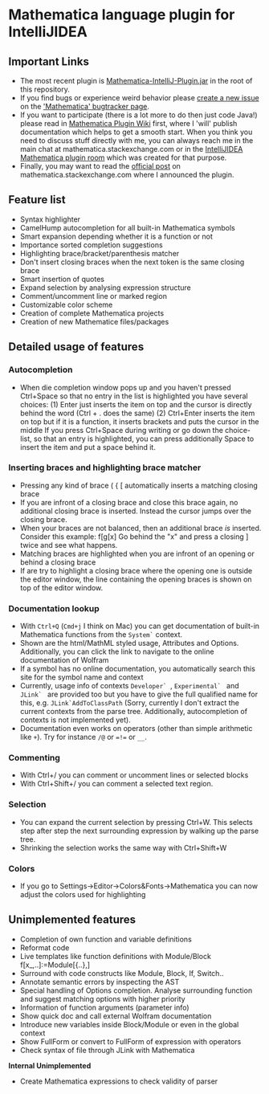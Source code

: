 Mathematica language plugin for IntelliJIDEA
=============================================

Important Links
---------------

- The most recent plugin is [Mathematica-IntelliJ-Plugin.jar](https://github.com/halirutan/Mathematica-IntelliJ-Plugin/raw/master/Mathematica-IntelliJ-Plugin.jar)
  in the root of this repository.
- If you find bugs or experience weird behavior please [create a new issue](http://halirutan.myjetbrains.com/youtrack/issues#newissue=yes)
  on the ['Mathematica' bugtracker page](http://halirutan.myjetbrains.com/youtrack/issues/MMAP).
- If you want to participate (there is a lot more to do then just code Java!) please read in [Mathematica Plugin Wiki](https://github.com/halirutan/Mathematica-IntelliJ-Plugin/wiki)
  first, where I 'will' publish documentation which helps to get a smooth start. When you think you need to discuss stuff directly with
  me, you can always reach me in the main chat at mathematica.stackexchange.com or in the
  [IntelliJIDEA Mathematica plugin room](http://chat.stackexchange.com/rooms/8636/intellijidea-plugin-for-mathematica) which
  was created for that purpose.
- Finally, you may want to read the [official post](http://mathematica.stackexchange.com/q/24556/187) on mathematica.stackexchange.com
  where I announced the plugin.



Feature list
------------

- Syntax highlighter
- CamelHump autocompletion for all built-in Mathematica symbols
- Smart expansion depending whether it is a function or not
- Importance sorted completion suggestions
- Highlighting brace/bracket/parenthesis matcher
- Don't insert closing braces when the next token is the same closing brace
- Smart insertion of quotes
- Expand selection by analysing expression structure
- Comment/uncomment line or marked region
- Customizable color scheme
- Creation of complete Mathematica projects
- Creation of new Mathematice files/packages

Detailed usage of features
--------------------------

### Autocompletion

- When die completion window pops up and you haven't pressed Ctrl+Space so that no entry in the list is highlighted
  you have several choices:
	(1) Enter just inserts the item on top and the cursor is directly behind the word (Ctrl + . does the same)
	(2) Ctrl+Enter inserts the item on top but if it is a function, it inserts brackets and puts the cursor in the middle
  If you press Ctrl+Space during writing or go down the choice-list, so that an entry is highlighted, you can press
  additionally Space to insert the item and put a space behind it.

### Inserting braces and highlighting brace matcher

- Pressing any kind of brace ( { [ automatically inserts a matching closing brace
- If you are infront of a closing brace and close this brace again, no additional closing brace is inserted. Instead
  the cursor jumps over the closing brace.
- When your braces are not balanced, then an additional brace *is* inserted. Consider this example: f[g[x]
  Go behind the "x" and press a closing ] twice and see what happens.
- Matching braces are highlighted when you are infront of an opening or behind a closing brace
- If are try to highlight a closing brace where the opening one is outside the editor window, the line containing the
  opening braces is shown on top of the editor window.

### Documentation lookup

- With `Ctrl+Q` (`Cmd+j` I think on Mac) you can get documentation of built-in Mathematica functions from the
  <code>System`</code> context.
- Shown are the html/MathML styled usage, Attributes and Options. Additionally, you can click the link to navigate to
  the online documentation of Wolfram
- If a symbol has no online documentation, you automatically search this site for the symbol name and context
- Currently, usage info of contexts ``Developer` ``, ``Experimental` `` and ``JLink` ``
  are provided too but you have to give the full qualified name for this, e.g. ``JLink`AddToClassPath``
  (Sorry, currently I don't extract the current contexts from the parse tree. Additionally, autocompletion of contexts is not implemented yet).
- Documentation even works on operators (other than simple arithmetic like `+`).
  Try for instance `/@` or `=!=` or `__`.
### Commenting

- With Ctrl+/ you can comment or uncomment lines or selected blocks
- With Ctrl+Shift+/ you can comment a selected text region.

### Selection

- You can expand the current selection by pressing Ctrl+W. This selects step after step the next surrounding expression
  by walking up the parse tree.
- Shrinking the selection works the same way with Ctrl+Shift+W

### Colors

- If you go to Settings->Editor->Colors&Fonts->Mathematica you can now adjust the colors used for highlighting


Unimplemented features
----------------------

- Completion of own function and variable definitions
- Reformat code
- Live templates like function definitions with Module/Block f[x_,..]:=Module[{..},]
- Surround with code constructs like Module, Block, If, Switch..
- Annotate semantic errors by inspecting the AST
- Special handling of Options completion. Analyse surrounding function and suggest matching options with higher priority
- Information of function arguments (parameter info)
- Show quick doc and call external Wolfram documentation
- Introduce new variables inside Block/Module or even in the global context
- Show FullForm or convert to FullForm of expression with operators
- Check syntax of file through JLink with Mathematica


**Internal Unimplemented**

- Create Mathematica expressions to check validity of parser

